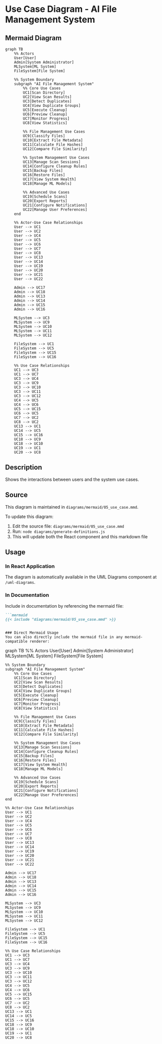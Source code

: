 # Use Case Diagram - AI File Management System

## Mermaid Diagram

```mermaid
graph TB
    %% Actors
    User[User]
    Admin[System Administrator]
    MLSystem[ML System]
    FileSystem[File System]

    %% System Boundary
    subgraph "AI File Management System"
        %% Core Use Cases
        UC1[Scan Directory]
        UC2[View Scan Results]
        UC3[Detect Duplicates]
        UC4[View Duplicate Groups]
        UC5[Execute Cleanup]
        UC6[Preview Cleanup]
        UC7[Monitor Progress]
        UC8[View Statistics]
        
        %% File Management Use Cases
        UC9[Classify Files]
        UC10[Extract File Metadata]
        UC11[Calculate File Hashes]
        UC12[Compare File Similarity]
        
        %% System Management Use Cases
        UC13[Manage Scan Sessions]
        UC14[Configure Cleanup Rules]
        UC15[Backup Files]
        UC16[Restore Files]
        UC17[View System Health]
        UC18[Manage ML Models]
        
        %% Advanced Use Cases
        UC19[Schedule Scans]
        UC20[Export Reports]
        UC21[Configure Notifications]
        UC22[Manage User Preferences]
    end

    %% Actor-Use Case Relationships
    User --> UC1
    User --> UC2
    User --> UC4
    User --> UC5
    User --> UC6
    User --> UC7
    User --> UC8
    User --> UC13
    User --> UC14
    User --> UC19
    User --> UC20
    User --> UC21
    User --> UC22

    Admin --> UC17
    Admin --> UC18
    Admin --> UC13
    Admin --> UC14
    Admin --> UC15
    Admin --> UC16

    MLSystem --> UC3
    MLSystem --> UC9
    MLSystem --> UC10
    MLSystem --> UC11
    MLSystem --> UC12

    FileSystem --> UC1
    FileSystem --> UC5
    FileSystem --> UC15
    FileSystem --> UC16

    %% Use Case Relationships
    UC1 --> UC3
    UC1 --> UC7
    UC3 --> UC4
    UC3 --> UC9
    UC3 --> UC10
    UC3 --> UC11
    UC3 --> UC12
    UC4 --> UC5
    UC4 --> UC6
    UC5 --> UC15
    UC6 --> UC5
    UC7 --> UC2
    UC8 --> UC2
    UC13 --> UC1
    UC14 --> UC5
    UC15 --> UC16
    UC18 --> UC9
    UC18 --> UC10
    UC19 --> UC1
    UC20 --> UC8
```

## Description

Shows the interactions between users and the system use cases.

## Source

This diagram is maintained in `diagrams/mermaid/05_use_case.mmd`.

To update this diagram:
1. Edit the source file: `diagrams/mermaid/05_use_case.mmd`
2. Run: `node diagrams/generate-definitions.js`
3. This will update both the React component and this markdown file

## Usage

### In React Application
The diagram is automatically available in the UML Diagrams component at `/uml-diagrams`.

### In Documentation
Include in documentation by referencing the mermaid file:

```markdown
```mermaid
{{< include "diagrams/mermaid/05_use_case.mmd" >}}
```
```

### Direct Mermaid Usage
You can also directly include the mermaid file in any mermaid-compatible renderer:

```
graph TB
    %% Actors
    User[User]
    Admin[System Administrator]
    MLSystem[ML System]
    FileSystem[File System]

    %% System Boundary
    subgraph "AI File Management System"
        %% Core Use Cases
        UC1[Scan Directory]
        UC2[View Scan Results]
        UC3[Detect Duplicates]
        UC4[View Duplicate Groups]
        UC5[Execute Cleanup]
        UC6[Preview Cleanup]
        UC7[Monitor Progress]
        UC8[View Statistics]
        
        %% File Management Use Cases
        UC9[Classify Files]
        UC10[Extract File Metadata]
        UC11[Calculate File Hashes]
        UC12[Compare File Similarity]
        
        %% System Management Use Cases
        UC13[Manage Scan Sessions]
        UC14[Configure Cleanup Rules]
        UC15[Backup Files]
        UC16[Restore Files]
        UC17[View System Health]
        UC18[Manage ML Models]
        
        %% Advanced Use Cases
        UC19[Schedule Scans]
        UC20[Export Reports]
        UC21[Configure Notifications]
        UC22[Manage User Preferences]
    end

    %% Actor-Use Case Relationships
    User --> UC1
    User --> UC2
    User --> UC4
    User --> UC5
    User --> UC6
    User --> UC7
    User --> UC8
    User --> UC13
    User --> UC14
    User --> UC19
    User --> UC20
    User --> UC21
    User --> UC22

    Admin --> UC17
    Admin --> UC18
    Admin --> UC13
    Admin --> UC14
    Admin --> UC15
    Admin --> UC16

    MLSystem --> UC3
    MLSystem --> UC9
    MLSystem --> UC10
    MLSystem --> UC11
    MLSystem --> UC12

    FileSystem --> UC1
    FileSystem --> UC5
    FileSystem --> UC15
    FileSystem --> UC16

    %% Use Case Relationships
    UC1 --> UC3
    UC1 --> UC7
    UC3 --> UC4
    UC3 --> UC9
    UC3 --> UC10
    UC3 --> UC11
    UC3 --> UC12
    UC4 --> UC5
    UC4 --> UC6
    UC5 --> UC15
    UC6 --> UC5
    UC7 --> UC2
    UC8 --> UC2
    UC13 --> UC1
    UC14 --> UC5
    UC15 --> UC16
    UC18 --> UC9
    UC18 --> UC10
    UC19 --> UC1
    UC20 --> UC8
```

